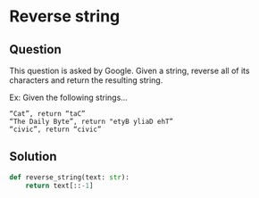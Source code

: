 # Reverse string
## Question

This question is asked by Google. Given a string, reverse all of its characters and return the resulting string.

Ex: Given the following strings...

```
“Cat”, return “taC”
“The Daily Byte”, return "etyB yliaD ehT”
“civic”, return “civic”
```

## Solution

```python
def reverse_string(text: str):
    return text[::-1]
```
